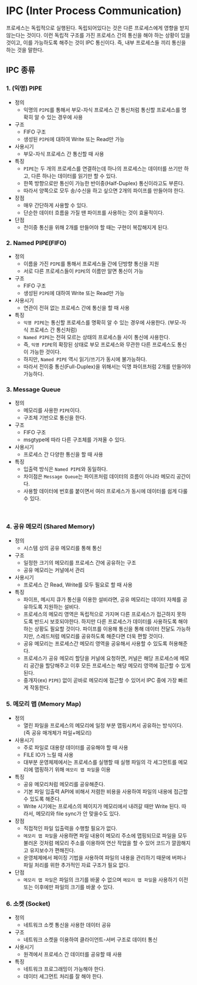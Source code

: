# IPC (Inter Process Communication)
프로세스는 독립적으로 실행된다. 독립되어있다는 것은 다른 프로세스에게 영향을 받지 않는다는 것이다. 이런 독립적 구조를 가진 프로세스 간의 통신을 해야 하는 상황이 있을 것이고, 이를 가능하도록 해주는 것이 IPC 통신이다. 즉, 내부 프로세스들 끼리 통신을 하는 것을 말한다.


## IPC 종류
### 1. (익명) PIPE
- 정의
  - 익명의 `PIPE`를 통해서 부모-자식 프로세스 간 통신처럼 통신할 프로세스를 명확히 알 수 있는 경우에 사용
- 구조
  - FIFO 구조
  - 생성된 `PIPE`에 대하여 Write 또는 Read만 가능
- 사용시기
  - 부모-자식 프로세스 간 통신할 때 사용
- 특징
  - `PIPE`는 두 개의 프로세스를 연결하는데 하나의 프로세스는 데이터를 쓰기만 하고, 다른 하나는 데이터를 읽기만 할 수 있다.
  - 한쪽 방향으로만 통신이 가능한 반이중(Half-Duplex) 통신이라고도 부른다.
  - 따라서 양쪽으로 모두 송/수신을 하고 싶으면 2개의 파이프를 만들어야 한다.
- 장점
  - 매우 간단하게 사용할 수 있다.
  - 단순한 데이터 흐름을 가질 땐 파이프를 사용하는 것이 효율적이다.
- 단점
  - 전이중 통신을 위해 2개를 만들어야 할 때는 구현이 복잡해지게 된다.

### 2. Named PIPE(FIFO)
- 정의
  - 이름을 가진 `PIPE`를 통해서 프로세스들 간에 단방향 통신을 지원
  - 서로 다른 프로세스들이 `PIPE`의 이름만 알면 통신이 가능
- 구조
  - FIFO 구조
  - 생성된 `PIPE`에 대하여 Write 또는 Read만 가능
- 사용시기
  - 연관이 전혀 없는 프로세스 간에 통신을 할 때 사용
- 특징
  - `익명 PIPE`는 통신할 프로세스를 명확히 알 수 있는 경우에 사용한다. (부모-자식 프로세스 간 통신처럼)
  - `Named PIPE`는 전혀 모르는 상태의 프로세스들 사이 통신에 사용한다.
  - 즉, `익명 PIPE`의 확장된 상태로 부모 프로세스와 무관한 다른 프로세스도 통신이 가능한 것이다.
  - 하지만, `Named PIPE` 역시 읽기/쓰기가 동시에 불가능하다.
  - 따라서 전이중 통신(Full-Duplex)을 위해서는 익명 파이프처럼 2개를 만들어야 가능하다.

### 3. Message Queue
- 정의
  - 메모리를 사용한 `PIPE`이다.
  - 구조체 기반으로 통신을 한다.
- 구조
  - FIFO 구조
  - msgtype에 따라 다른 구조체를 가져올 수 있다.
- 사용시기
  - 프로세스 간 다양한 통신을 할 때 사용
- 특징
  - 입출력 방식은 `Named PIPE`와 동일하다.
  - 차이점은 `Message Queue`는 파이프처럼 데이터의 흐름이 아니라 메모리 공간이다.
  - 사용할 데이터에 번호를 붙이면서 여러 프로세스가 동시에 데이터를 쉽게 다룰 수 있다.

<br>

### 4. 공유 메모리 (Shared Memory)
- 정의
  - 시스템 상의 공유 메모리를 통해 통신
- 구조
  - 일정한 크기의 메모리를 프로세스 간에 공유하는 구조
  - 공유 메모리는 커널에서 관리
- 사용시기
  - 프로세스 간 Read, Write를 모두 필요로 할 때 사용
- 특징
  - 파이프, 메시지 큐가 통신을 이용한 설비라면, 공유 메모리는 데이터 자체를 공유하도록 지원하는 설비다.
  - 프로세스의 메모리 영역은 독립적으로 가지며 다른 프로세스가 접근하지 못하도록 반드시 보호되야한다. 하지만 다른 프로세스가 데이터를 사용하도록 해야하는 상황도 필요할 것이다. 파이프를 이용해 통신을 통해 데이터 전달도 가능하지만, 스레드처럼 메모리를 공유하도록 해준다면 더욱 편할 것이다.
  - 공유 메모리는 프로세스간 메모리 영역을 공유해서 사용할 수 있도록 허용해준다.
  - 프로세스가 공유 메모리 할당을 커널에 요청하면, 커널은 해당 프로세스에 메모리 공간을 할당해주고 이후 모든 프로세스는 해당 메모리 영역에 접근할 수 있게 된다.
  - 중개자(ex) `PIPE`) 없이 곧바로 메모리에 접근할 수 있어서 IPC 중에 가장 빠르게 작동한다.


### 5. 메모리 맵 (Memory Map)
- 정의
  - 열린 파일을 프로세스의 메모리에 일정 부분 맵핑시켜서 공유하는 방식이다. (즉 공유 매개체가 파일+메모리)
- 사용시기
  - 주로 파일로 대용량 데이터를 공유해야 할 때 사용
  - FILE IO가 느릴 때 사용
  - 대부분 운영체제에서는 프로세스를 실행할 때 실행 파일의 각 세그먼트를 메모리에 맵핑하기 위해 `메모리 맵 파일`을 이용
- 특징
  - 공유 메모리처럼 메모리를 공유해준다.
  - 기본 파일 입출력 API에 비해서 저렴한 비용을 사용하여 파일의 내용에 접근할 수 있도록 해준다.
  - Write 시기에는 프로세스의 페이지가 메모리에서 내려갈 때만 Write 된다. 따라서, 메모리와 file sync가 안 맞을수도 있다.
- 장점
  - 직접적인 파일 입출력을 수행할 필요가 없다.
  - `메모리 맵 파일`을 사용하면 파일 내용이 메모리 주소에 맵핑되므로 파일을 모두 불러온 것처럼 메모리 주소를 이용하여 연산 작업을 할 수 있어 코드가 깔끔해지고 유지보수가 편해진다.
  - 운영체제에서 페이징 기법을 사용하여 파일의 내용을 관리하기 때문에 버퍼나 파일 처리를 위한 추가적인 자료 구조가 필요 없다.
- 단점
  - `메모리 맵 파일`은 파일의 크기를 바꿀 수 없으며 `메모리 맵 파일`을 사용하기 이전 또는 이후에만 파일의 크기를 바꿀 수 있다.


### 6. 소켓 (Socket)
- 정의
  - 네트워크 소켓 통신을 사용한 데이터 공유
- 구조
  - 네트워크 소켓을 이용하여 클라이언트-서버 구조로 데이터 통신
- 사용시기
  - 원격에서 프로세스 간 데이터를 공유할 때 사용
- 특징
  - 네트워크 프로그래밍이 가능해야 한다.
  - 데이터 세그먼트 처리를 잘 해야 한다.